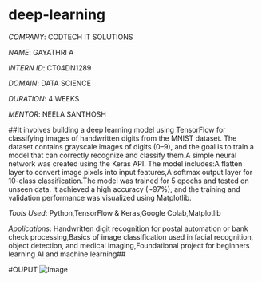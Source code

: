 # deep-learning

*COMPANY*: CODTECH IT SOLUTIONS

*NAME*: GAYATHRI A

*INTERN ID*: CT04DN1289

*DOMAIN*: DATA SCIENCE

*DURATION*: 4 WEEKS

*MENTOR*: NEELA SANTHOSH

##It involves building a deep learning model using TensorFlow for classifying images of handwritten digits from the MNIST dataset. The dataset contains grayscale images of digits (0–9), and the goal is to train a model that can correctly recognize and classify them.A simple neural network was created using the Keras API. The model includes:A flatten layer to convert image pixels into input features,A softmax output layer for 10-class classification.The model was trained for 5 epochs and tested on unseen data. It achieved a high accuracy (~97%), and the training and validation performance was visualized using Matplotlib.

*Tools Used*: Python,TensorFlow & Keras,Google Colab,Matplotlib

*Applications*: Handwritten digit recognition for postal automation or bank check processing,Basics of image classification used in facial recognition, object detection, and medical imaging,Foundational project for beginners learning AI and machine learning##

#OUPUT
![Image](https://github.com/user-attachments/assets/725f8e00-78ec-4dc1-a4eb-4e939d8f7490)

